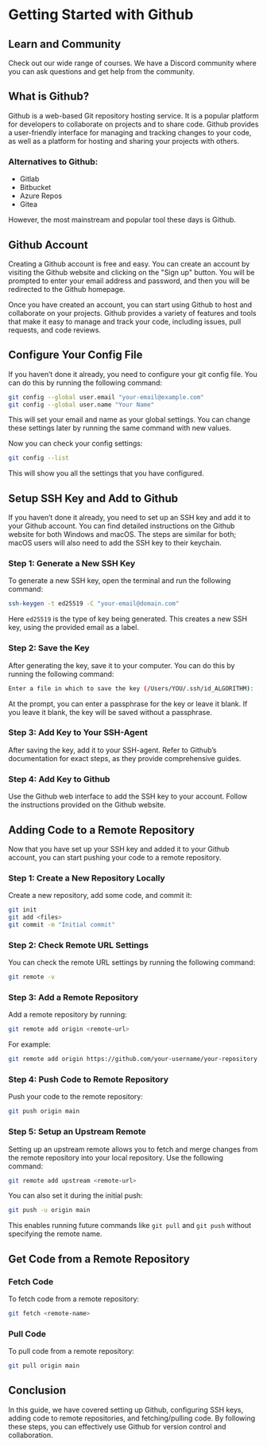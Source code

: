 # Getting Started with Github

## Learn and Community

Check out our wide range of courses. We have a Discord community where you can ask questions and get help from the community.

## What is Github?

Github is a web-based Git repository hosting service. It is a popular platform for developers to collaborate on projects and to share code. Github provides a user-friendly interface for managing and tracking changes to your code, as well as a platform for hosting and sharing your projects with others.

### Alternatives to Github:
- Gitlab
- Bitbucket
- Azure Repos
- Gitea

However, the most mainstream and popular tool these days is Github.

## Github Account

Creating a Github account is free and easy. You can create an account by visiting the Github website and clicking on the "Sign up" button. You will be prompted to enter your email address and password, and then you will be redirected to the Github homepage.

Once you have created an account, you can start using Github to host and collaborate on your projects. Github provides a variety of features and tools that make it easy to manage and track your code, including issues, pull requests, and code reviews.

## Configure Your Config File

If you haven’t done it already, you need to configure your git config file. You can do this by running the following command:

```bash
git config --global user.email "your-email@example.com"
git config --global user.name "Your Name"
```

This will set your email and name as your global settings. You can change these settings later by running the same command with new values.

Now you can check your config settings:

```bash
git config --list
```

This will show you all the settings that you have configured.

## Setup SSH Key and Add to Github

If you haven’t done it already, you need to set up an SSH key and add it to your Github account. You can find detailed instructions on the Github website for both Windows and macOS. The steps are similar for both; macOS users will also need to add the SSH key to their keychain.

### Step 1: Generate a New SSH Key

To generate a new SSH key, open the terminal and run the following command:

```bash
ssh-keygen -t ed25519 -C "your-email@domain.com"
```

Here `ed25519` is the type of key being generated. This creates a new SSH key, using the provided email as a label.

### Step 2: Save the Key

After generating the key, save it to your computer. You can do this by running the following command:

```bash
Enter a file in which to save the key (/Users/YOU/.ssh/id_ALGORITHM): [Press enter]
```

At the prompt, you can enter a passphrase for the key or leave it blank. If you leave it blank, the key will be saved without a passphrase.

### Step 3: Add Key to Your SSH-Agent

After saving the key, add it to your SSH-agent. Refer to Github’s documentation for exact steps, as they provide comprehensive guides.

### Step 4: Add Key to Github

Use the Github web interface to add the SSH key to your account. Follow the instructions provided on the Github website.

## Adding Code to a Remote Repository

Now that you have set up your SSH key and added it to your Github account, you can start pushing your code to a remote repository.

### Step 1: Create a New Repository Locally

Create a new repository, add some code, and commit it:

```bash
git init
git add <files>
git commit -m "Initial commit"
```

### Step 2: Check Remote URL Settings

You can check the remote URL settings by running the following command:

```bash
git remote -v
```

### Step 3: Add a Remote Repository

Add a remote repository by running:

```bash
git remote add origin <remote-url>
```

For example:

```bash
git remote add origin https://github.com/your-username/your-repository.git
```

### Step 4: Push Code to Remote Repository

Push your code to the remote repository:

```bash
git push origin main
```

### Step 5: Setup an Upstream Remote

Setting up an upstream remote allows you to fetch and merge changes from the remote repository into your local repository. Use the following command:

```bash
git remote add upstream <remote-url>
```

You can also set it during the initial push:

```bash
git push -u origin main
```

This enables running future commands like `git pull` and `git push` without specifying the remote name.

## Get Code from a Remote Repository

### Fetch Code

To fetch code from a remote repository:

```bash
git fetch <remote-name>
```

### Pull Code

To pull code from a remote repository:

```bash
git pull origin main
```

## Conclusion

In this guide, we have covered setting up Github, configuring SSH keys, adding code to remote repositories, and fetching/pulling code. By following these steps, you can effectively use Github for version control and collaboration.

